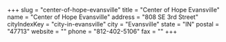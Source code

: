 +++
slug = "center-of-hope-evansville"
title = "Center of Hope Evansville"
name = "Center of Hope Evansville"
address = "808 SE 3rd Street"
cityIndexKey = "city-in-evansville"
city = "Evansville"
state = "IN"
postal = "47713"
website = ""
phone = "812-402-5106"
fax = ""
+++
